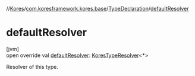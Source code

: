 //[Kores](../../../index.md)/[com.koresframework.kores.base](../index.md)/[TypeDeclaration](index.md)/[defaultResolver](default-resolver.md)

# defaultResolver

[jvm]\
open override val [defaultResolver](default-resolver.md): [KoresTypeResolver](../../com.koresframework.kores.type/-kores-type-resolver/index.md)<*>

Resolver of this type.
